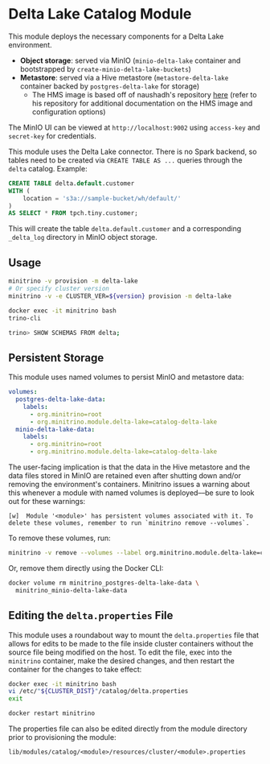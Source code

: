 # Delta Lake Catalog Module

This module deploys the necessary components for a Delta Lake environment.

- **Object storage**: served via MinIO (`minio-delta-lake` container and
  bootstrapped by `create-minio-delta-lake-buckets`)
- **Metastore**: served via a Hive metastore (`metastore-delta-lake` container
  backed by `postgres-delta-lake` for storage)
  - The HMS image is based off of naushadh's repository
    [here](https://github.com/naushadh/hive-metastore) (refer to his repository
    for additional documentation on the HMS image and configuration options)

The MinIO UI can be viewed at `http://localhost:9002` using `access-key` and
`secret-key` for credentials.

This module uses the Delta Lake connector. There is no Spark backend, so tables
need to be created via `CREATE TABLE AS ...` queries through the `delta`
catalog. Example:

```sql
CREATE TABLE delta.default.customer 
WITH (
    location = 's3a://sample-bucket/wh/default/'
)
AS SELECT * FROM tpch.tiny.customer;
```

This will create the table `delta.default.customer` and a corresponding
`_delta_log` directory in MinIO object storage.

## Usage

```sh
minitrino -v provision -m delta-lake
# Or specify cluster version
minitrino -v -e CLUSTER_VER=${version} provision -m delta-lake

docker exec -it minitrino bash 
trino-cli

trino> SHOW SCHEMAS FROM delta;
```

## Persistent Storage

This module uses named volumes to persist MinIO and metastore data:

```yaml
volumes:
  postgres-delta-lake-data:
    labels:
      - org.minitrino=root
      - org.minitrino.module.delta-lake=catalog-delta-lake
  minio-delta-lake-data:
    labels:
      - org.minitrino=root
      - org.minitrino.module.delta-lake=catalog-delta-lake
```

The user-facing implication is that the data in the Hive metastore and the data
files stored in MinIO are retained even after shutting down and/or removing the
environment's containers. Minitrino issues a warning about this whenever a
module with named volumes is deployed––be sure to look out for these warnings:

```log
[w]  Module '<module>' has persistent volumes associated with it. To delete these volumes, remember to run `minitrino remove --volumes`.
```

To remove these volumes, run:

```sh
minitrino -v remove --volumes --label org.minitrino.module.delta-lake=catalog-delta-lake
```
  
Or, remove them directly using the Docker CLI:

```sh
docker volume rm minitrino_postgres-delta-lake-data \
  minitrino_minio-delta-lake-data
```

## Editing the `delta.properties` File

This module uses a roundabout way to mount the `delta.properties` file that
allows for edits to be made to the file inside cluster containers without the
source file being modified on the host. To edit the file, exec into the `minitrino`
container, make the desired changes, and then restart the container for the
changes to take effect:

```sh
docker exec -it minitrino bash 
vi /etc/"${CLUSTER_DIST}"/catalog/delta.properties
exit

docker restart minitrino
```

The properties file can also be edited directly from the module directory prior
to provisioning the module:

```txt
lib/modules/catalog/<module>/resources/cluster/<module>.properties
```
